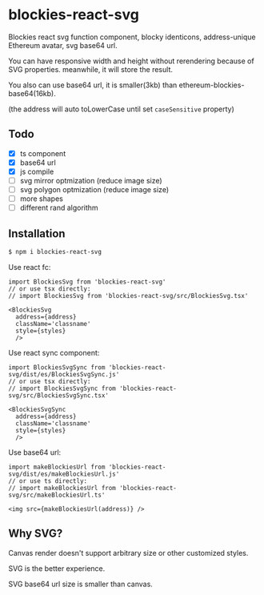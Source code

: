 # blockies-react-svg

Blockies react svg function component, blocky identicons, address-unique Ethereum avatar, svg base64 url.

You can have responsive width and height without rerendering because of SVG properties. meanwhile, it will store the result.

You also can use base64 url, it is smaller(3kb) than ethereum-blockies-base64(16kb).

(the address will auto toLowerCase until set `caseSensitive` property)

## Todo
- [x] ts component
- [x] base64 url
- [x] js compile
- [ ] svg mirror optmization (reduce image size)
- [ ] svg polygon optmization (reduce image size)
- [ ] more shapes
- [ ] different rand algorithm

## Installation

```bash
$ npm i blockies-react-svg
```

Use react fc:

```tsx
import BlockiesSvg from 'blockies-react-svg'
// or use tsx directly:
// import BlockiesSvg from 'blockies-react-svg/src/BlockiesSvg.tsx'

<BlockiesSvg 
  address={address}
  className='classname'
  style={styles} 
  />
```

Use react sync component:

```tsx
import BlockiesSvgSync from 'blockies-react-svg/dist/es/BlockiesSvgSync.js'
// or use tsx directly:
// import BlockiesSvgSync from 'blockies-react-svg/src/BlockiesSvgSync.tsx'

<BlockiesSvgSync 
  address={address} 
  className='classname'
  style={styles} 
  />
```

Use base64 url:

```tsx
import makeBlockiesUrl from 'blockies-react-svg/dist/es/makeBlockiesUrl.js'
// or use ts directly:
// import makeBlockiesUrl from 'blockies-react-svg/src/makeBlockiesUrl.ts'

<img src={makeBlockiesUrl(address)} />
```

## Why SVG?

Canvas render doesn't support arbitrary size or other customized styles.

SVG is the better experience.

SVG base64 url size is smaller than canvas.
